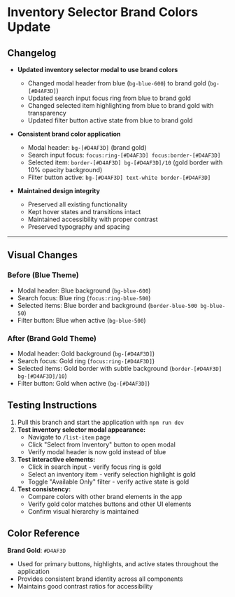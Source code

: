 # Inventory Selector Brand Colors Update

## Changelog

- **Updated inventory selector modal to use brand colors**
  - Changed modal header from blue (`bg-blue-600`) to brand gold (`bg-[#D4AF3D]`)
  - Updated search input focus ring from blue to brand gold
  - Changed selected item highlighting from blue to brand gold with transparency
  - Updated filter button active state from blue to brand gold

- **Consistent brand color application**
  - Modal header: `bg-[#D4AF3D]` (brand gold)
  - Search input focus: `focus:ring-[#D4AF3D] focus:border-[#D4AF3D]`
  - Selected item: `border-[#D4AF3D] bg-[#D4AF3D]/10` (gold border with 10% opacity background)
  - Filter button active: `bg-[#D4AF3D] text-white border-[#D4AF3D]`

- **Maintained design integrity**
  - Preserved all existing functionality
  - Kept hover states and transitions intact
  - Maintained accessibility with proper contrast
  - Preserved typography and spacing

---

## Visual Changes

### Before (Blue Theme)
- Modal header: Blue background (`bg-blue-600`)
- Search focus: Blue ring (`focus:ring-blue-500`)
- Selected items: Blue border and background (`border-blue-500 bg-blue-50`)
- Filter button: Blue when active (`bg-blue-500`)

### After (Brand Gold Theme)
- Modal header: Gold background (`bg-[#D4AF3D]`)
- Search focus: Gold ring (`focus:ring-[#D4AF3D]`)
- Selected items: Gold border with subtle background (`border-[#D4AF3D] bg-[#D4AF3D]/10`)
- Filter button: Gold when active (`bg-[#D4AF3D]`)

## Testing Instructions

1. Pull this branch and start the application with `npm run dev`
2. **Test inventory selector modal appearance:**
   - Navigate to `/list-item` page
   - Click "Select from Inventory" button to open modal
   - Verify modal header is now gold instead of blue
3. **Test interactive elements:**
   - Click in search input - verify focus ring is gold
   - Select an inventory item - verify selection highlight is gold
   - Toggle "Available Only" filter - verify active state is gold
4. **Test consistency:**
   - Compare colors with other brand elements in the app
   - Verify gold color matches buttons and other UI elements
   - Confirm visual hierarchy is maintained

## Color Reference

**Brand Gold**: `#D4AF3D`
- Used for primary buttons, highlights, and active states throughout the application
- Provides consistent brand identity across all components
- Maintains good contrast ratios for accessibility

